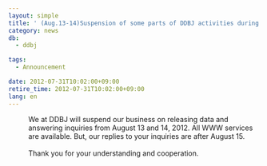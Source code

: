 ```yaml
---
layout: simple
title: ' (Aug.13-14)Suspension of some parts of DDBJ activities during summer holidays'
category: news
db:
  - ddbj

tags:
  - Announcement

date: 2012-07-31T10:02:00+09:00
retire_time: 2012-07-31T10:02:00+09:00
lang: en
---
```


<dl>
    <dd> We at DDBJ will suspend our business on releasing data and answering inquiries from August 13 and 14, 2012. All WWW services are available. But, our replies to your inquiries are after August 15.<br><br> Thank you for your understanding and cooperation.</dd>
</dl>
